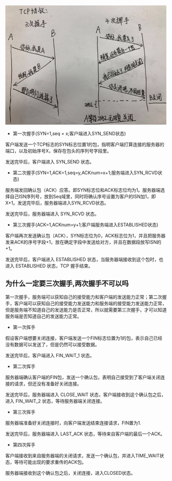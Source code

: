 ![image](../public/images/http.jpg)


- 第一次握手(SYN=1,seq = x;客户端进入SYN_SEND状态)

客户端发送一个TCP标志的SYN标志位置1的包，指明客户端打算连接的服务器的端口，以及初始序号X，保存在包头的序列号字段里。

发送完毕后，客户端进入 SYN_SEND 状态。

- 第二次握手(SYN=1,ACK=1,seq=y,ACKnum=x+1;服务端进入SYN_RCVD状态)

服务端发回确认包（ACK）应答。即SYN标志位和ACK标志位均为1。服务器端选择自己ISN序列号，放到Seq域里，同时将确认序号设置为客户的ISN加1，即X+1。发送完毕后，服务器端进入SYN_RCVD状态。

发送完毕后，服务器端进入 SYN_RCVD 状态。

- 第三次握手(ACK=1,ACKnum=y+1;客户端服务端进入ESTABLISHED状态)

客户端再次发送确认包（ACK），SYN标志位为0，ACK标志位为1，并且把服务器发来ACK的序号字段+1，放在确定字段中发送给对方，并且在数据段放写ISN的+1。

发送完毕后，客户端进入 ESTABLISHED 状态，当服务器端接收到这个包时，也进入 ESTABLISHED 状态，TCP 握手结束。


## 为什么一定要三次握手,两次握手不可以吗
第一次握手，服务端可以获知自己的接受能力和客户端的发送能力正常；第二次握手，客户端可以获知自己的接受能力发送能力和服务端的接受能力发送能力正常，但是服务端不知道自己的发送能力是否正常，所以就需要第三次握手，才可以知道服务端是否知道自己的发送能力正常。

- 第一次挥手

假设客户端想要关闭连接，客户端发送一个FIN标志位置为1的包，表示自己已经没有数据可以发送了，但是仍然可以接受数据。

发送完毕后，客户端进入 FIN_WAIT_1 状态。

- 第二次挥手

服务器端确认客户端的FIN包，发送一个确认包，表明自己接受到了客户端关闭连接的请求，但还没有准备好关闭连接。

发送完毕后，服务器端进入 CLOSE_WAIT 状态，客户端接收到这个确认包之后，进入 FIN_WAIT_2 状态，等待服务器端关闭连接。

- 第三次挥手

服务器端准备好关闭连接时，向客户端发送结束连接请求，FIN置为1.

发送完毕后，服务器端进入 LAST_ACK 状态，等待来自客户端的最后一个ACK。

- 第四次挥手

客户端接收到来自服务器端的关闭请求，发送一个确认包，并进入TIME_WAIT状态，等待可能出现的要求重传的ACK包。

服务器端接收到这个确认包之后，关闭连接，进入CLOSED状态。